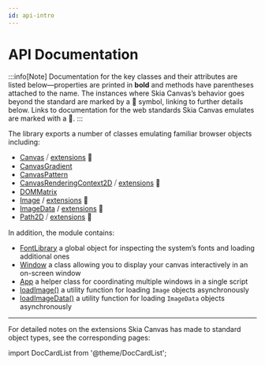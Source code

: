 ```yaml
---
id: api-intro
---
```

# API Documentation

:::info[Note]
Documentation for the key classes and their attributes are listed below—properties are printed in **bold** and methods have parentheses attached to the name. The instances where Skia Canvas’s behavior goes beyond the standard are marked by a 🧪 symbol, linking to further details below. Links to documentation for the web standards Skia Canvas emulates are marked with a 📖.
:::

The library exports a number of classes emulating familiar browser objects including:
 - [Canvas][mdn_canvas] ⧸ [extensions][canvas] 🧪
 - [CanvasGradient][CanvasGradient]
 - [CanvasPattern][CanvasPattern]
 - [CanvasRenderingContext2D][CanvasRenderingContext2D] ⧸ [extensions][context] 🧪
 - [DOMMatrix][DOMMatrix]
 - [Image][Image] / [extensions][image] 🧪
 - [ImageData][ImageData] / [extensions][imagedata] 🧪
 - [Path2D][p2d_mdn] ⧸ [extensions][path2d] 🧪

In addition, the module contains:
- [FontLibrary][fontlibrary] a global object for inspecting the system’s fonts and loading additional ones
- [Window][window] a class allowing you to display your canvas interactively in an on-screen window
- [App][app] a helper class for coordinating multiple windows in a single script
- [loadImage()][loadimage] a utility function for loading `Image` objects asynchronously
- [loadImageData()][loadimagedata] a utility function for loading `ImageData` objects asynchronously

----

For detailed notes on the extensions Skia Canvas has made to standard object types, see the corresponding pages:

import DocCardList from '@theme/DocCardList';

<DocCardList />

<!-- references_begin -->
[app]: app.md
[canvas]: canvas.md
[context]: context.md
[fontlibrary]: font-library.md
[loadimage]: image.md#loadimage
[image]: image.md
[imagedata]: imagedata.md
[loadimagedata]: imagedata.md#loadimagedata
[path2d]: path2d.md
[window]: window.md
[p2d_mdn]: https://developer.mozilla.org/en-US/docs/Web/API/Path2D
[mdn_canvas]: https://developer.mozilla.org/en-US/docs/Web/API/Canvas
[CanvasGradient]: https://developer.mozilla.org/en-US/docs/Web/API/CanvasGradient
[CanvasPattern]: https://developer.mozilla.org/en-US/docs/Web/API/CanvasPattern
[CanvasRenderingContext2D]: https://developer.mozilla.org/en-US/docs/Web/API/CanvasRenderingContext2D
[DOMMatrix]: https://developer.mozilla.org/en-US/docs/Web/API/DOMMatrix
[Image]: https://developer.mozilla.org/en-US/docs/Web/API/Image
[ImageData]: https://developer.mozilla.org/en-US/docs/Web/API/ImageData
<!-- references_end -->
